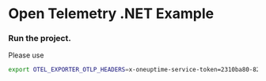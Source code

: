 # Open Telemetry .NET Example 

### Run the project. 

Please use 

```bash
export OTEL_EXPORTER_OTLP_HEADERS=x-oneuptime-service-token=2310ba80-821f-11ee-89ce-49d0fde7878f && dotnet run --urls=http://localhost:7856/
```